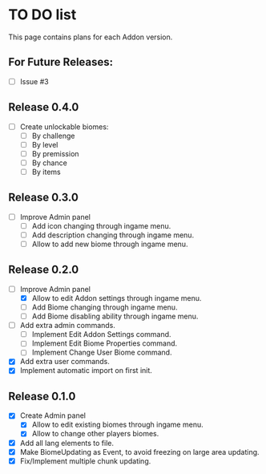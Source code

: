 # TO DO list
This page contains plans for each Addon version.

## For Future Releases:
- [ ] Issue #3

## Release 0.4.0
- [ ] Create unlockable biomes:
	- [ ] By challenge
	- [ ] By level
	- [ ] By premission
	- [ ] By chance
	- [ ] By items

## Release 0.3.0
- [ ] Improve Admin panel
	- [ ] Add icon changing through ingame menu.
	- [ ] Add description changing through ingame menu.
	- [ ] Allow to add new biome through ingame menu.

## Release 0.2.0
- [ ] Improve Admin panel
	- [x] Allow to edit Addon settings through ingame menu.
	- [ ] Add Biome changing through ingame menu.
	- [ ] Add Biome disabling ability through ingame menu.
- [ ] Add extra admin commands.
	- [ ] Implement Edit Addon Settings command.
	- [ ] Implement Edit Biome Properties command.
	- [ ] Implement Change User Biome command.
- [x] Add extra user commands.
- [x] Implement automatic import on first init.

## Release 0.1.0
- [x] Create Admin panel
	- [x] Allow to edit existing biomes through ingame menu.
	- [x] Allow to change other players biomes.
- [x] Add all lang elements to file.
- [x] Make BiomeUpdating as Event, to avoid freezing on large area updating.
- [x] Fix/Implement multiple chunk updating.
